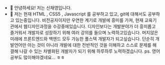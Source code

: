 - 👋 안녕하세요! 저는 신채영입니다. 
- 👀 저는 현재 HTML , CSS5 , Javascript 를 공부하고 있고, git에 대해서도 공부하고 있는중입니다.
  비전공자이지만 우연한 계기로 개발에 흥미를 가져, 현재 교육기관에서 웹디자인과정을 수강중에있습니다.
  디자인보다는 개발분야가 더 흥미롭고 즐거워서 개발자로 성장하기 위해 여러 강의를 들으며 노력하고있습니다.
  머지않은 미래에 프론트엔드와 백엔드 모두 가능한 풀스텍 개발자가 되고싶습니다. 단순히 개발언어만 아는 것이 아니라 
  개발에 대한 전반적인 것을 이해하고 스스로 문제를 해결해 나갈 수 있는 차별화된 개발자가 되기 위해 하루하루 노력하겠습니다.
  ps. 영어공부도 많이해야겠네요... ㅎㅎ

<!---
chaeng-E/chaeng-E is a ✨ special ✨ repository because its `README.md` (this file) appears on your GitHub profile.
You can click the Preview link to take a look at your changes.
--->
